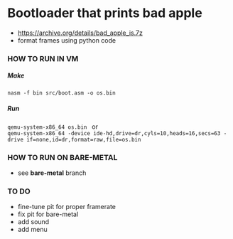 # Bootloader that prints bad apple

- https://archive.org/details/bad_apple_is.7z
- format frames using python code

### HOW TO RUN IN VM
##### Make
``` nasm -f bin src/boot.asm -o os.bin ```
##### Run
```qemu-system-x86_64 os.bin ``` or  
```qemu-system-x86_64 -device ide-hd,drive=dr,cyls=10,heads=16,secs=63 -drive if=none,id=dr,format=raw,file=os.bin```
### HOW TO RUN ON BARE-METAL
- see **bare-metal** branch

### TO DO
- fine-tune pit for proper framerate
- fix pit for bare-metal
- add sound
- add menu
